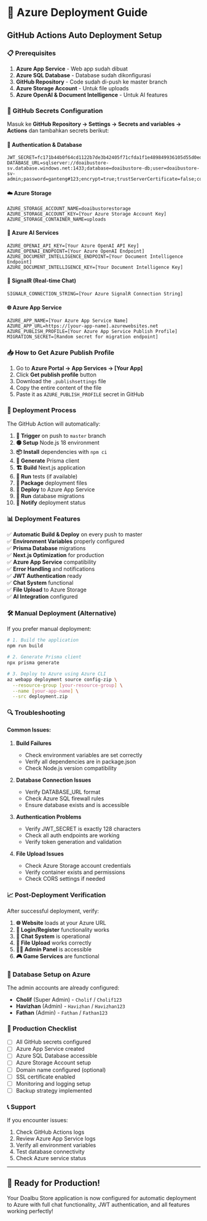 # 🚀 Azure Deployment Guide

## GitHub Actions Auto Deployment Setup

### 📋 Prerequisites

1. **Azure App Service** - Web app sudah dibuat
2. **Azure SQL Database** - Database sudah dikonfigurasi
3. **GitHub Repository** - Code sudah di-push ke master branch
4. **Azure Storage Account** - Untuk file uploads
5. **Azure OpenAI & Document Intelligence** - Untuk AI features

### 🔐 GitHub Secrets Configuration

Masuk ke **GitHub Repository → Settings → Secrets and variables → Actions** dan tambahkan secrets berikut:

#### 🔑 Authentication & Database
```
JWT_SECRET=fc171b44b0f64cd1122b7de3b42405f71cfda1f1e489849936105d55d0edc37068ba7219b0c16270ec331ecff44f363ce3482ef19d9f9dfedb5e7a1d1e6f7de2
DATABASE_URL=sqlserver://doaibustore-sv.database.windows.net:1433;database=doaibustore-db;user=doaibustore-sv-admin;password=ganteng#123;encrypt=true;trustServerCertificate=false;connectionTimeout=30;
```

#### ☁️ Azure Storage
```
AZURE_STORAGE_ACCOUNT_NAME=doaibustorestorage
AZURE_STORAGE_ACCOUNT_KEY=[Your Azure Storage Account Key]
AZURE_STORAGE_CONTAINER_NAME=uploads
```

#### 🤖 Azure AI Services
```
AZURE_OPENAI_API_KEY=[Your Azure OpenAI API Key]
AZURE_OPENAI_ENDPOINT=[Your Azure OpenAI Endpoint]
AZURE_DOCUMENT_INTELLIGENCE_ENDPOINT=[Your Document Intelligence Endpoint]
AZURE_DOCUMENT_INTELLIGENCE_KEY=[Your Document Intelligence Key]
```

#### 📡 SignalR (Real-time Chat)
```
SIGNALR_CONNECTION_STRING=[Your Azure SignalR Connection String]
```

#### 🌐 Azure App Service
```
AZURE_APP_NAME=[Your Azure App Service Name]
AZURE_APP_URL=https://[your-app-name].azurewebsites.net
AZURE_PUBLISH_PROFILE=[Your Azure App Service Publish Profile]
MIGRATION_SECRET=[Random secret for migration endpoint]
```

### 📥 How to Get Azure Publish Profile

1. Go to **Azure Portal → App Services → [Your App]**
2. Click **Get publish profile** button
3. Download the `.publishsettings` file
4. Copy the entire content of the file
5. Paste it as `AZURE_PUBLISH_PROFILE` secret in GitHub

### 🔄 Deployment Process

The GitHub Action will automatically:

1. **🚀 Trigger** on push to `master` branch
2. **🟢 Setup** Node.js 18 environment
3. **📦 Install** dependencies with `npm ci`
4. **🔧 Generate** Prisma client
5. **🏗️ Build** Next.js application
6. **🧪 Run** tests (if available)
7. **📁 Package** deployment files
8. **🚀 Deploy** to Azure App Service
9. **🔄 Run** database migrations
10. **🎉 Notify** deployment status

### 📊 Deployment Features

✅ **Automatic Build & Deploy** on every push to master  
✅ **Environment Variables** properly configured  
✅ **Prisma Database** migrations  
✅ **Next.js Optimization** for production  
✅ **Azure App Service** compatibility  
✅ **Error Handling** and notifications  
✅ **JWT Authentication** ready  
✅ **Chat System** functional  
✅ **File Upload** to Azure Storage  
✅ **AI Integration** configured  

### 🛠️ Manual Deployment (Alternative)

If you prefer manual deployment:

```bash
# 1. Build the application
npm run build

# 2. Generate Prisma client
npx prisma generate

# 3. Deploy to Azure using Azure CLI
az webapp deployment source config-zip \
  --resource-group [your-resource-group] \
  --name [your-app-name] \
  --src deployment.zip
```

### 🔍 Troubleshooting

#### Common Issues:

1. **Build Failures**
   - Check environment variables are set correctly
   - Verify all dependencies are in package.json
   - Check Node.js version compatibility

2. **Database Connection Issues**
   - Verify DATABASE_URL format
   - Check Azure SQL firewall rules
   - Ensure database exists and is accessible

3. **Authentication Problems**
   - Verify JWT_SECRET is exactly 128 characters
   - Check all auth endpoints are working
   - Verify token generation and validation

4. **File Upload Issues**
   - Check Azure Storage account credentials
   - Verify container exists and permissions
   - Check CORS settings if needed

### 📈 Post-Deployment Verification

After successful deployment, verify:

1. **🌐 Website** loads at your Azure URL
2. **🔐 Login/Register** functionality works
3. **💬 Chat System** is operational
4. **📁 File Upload** works correctly
5. **👨‍💼 Admin Panel** is accessible
6. **🎮 Game Services** are functional

### 🔄 Database Setup on Azure

The admin accounts are already configured:

- **Cholif** (Super Admin) - `Cholif` / `Cholif123`
- **Havizhan** (Admin) - `Havizhan` / `Havizhan123`  
- **Fathan** (Admin) - `Fathan` / `Fathan123`

### 🎯 Production Checklist

- [ ] All GitHub secrets configured
- [ ] Azure App Service created
- [ ] Azure SQL Database accessible
- [ ] Azure Storage Account setup
- [ ] Domain name configured (optional)
- [ ] SSL certificate enabled
- [ ] Monitoring and logging setup
- [ ] Backup strategy implemented

### 📞 Support

If you encounter issues:

1. Check GitHub Actions logs
2. Review Azure App Service logs
3. Verify all environment variables
4. Test database connectivity
5. Check Azure service status

---

## 🎉 Ready for Production!

Your DoaIbu Store application is now configured for automatic deployment to Azure with full chat functionality, JWT authentication, and all features working perfectly! 